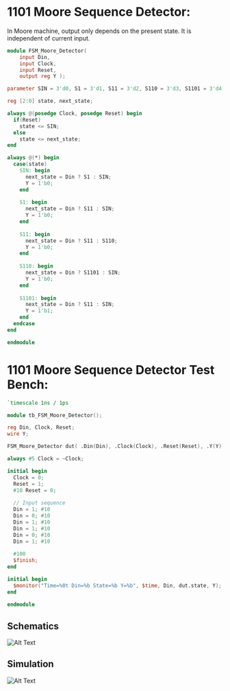 # 1101 Moore Sequence Detector:

In Moore machine, output only depends on the present state. It is independent of current input.

```verilog
module FSM_Moore_Detector(
    input Din, 
    input Clock,
    input Reset,
    output reg Y );

parameter SIN = 3'd0, S1 = 3'd1, S11 = 3'd2, S110 = 3'd3, S1101 = 3'd4; 

reg [2:0] state, next_state;

always @(posedge Clock, posedge Reset) begin
  if(Reset) 
    state <= SIN;
  else
    state <= next_state; 
end

always @(*) begin
  case(state)
    SIN: begin
      next_state = Din ? S1 : SIN;
      Y = 1'b0;
    end
    
    S1: begin
      next_state = Din ? S11 : SIN;
      Y = 1'b0;  
    end
    
    S11: begin
      next_state = Din ? S11 : S110;
      Y = 1'b0;
    end
    
    S110: begin
      next_state = Din ? S1101 : SIN;
      Y = 1'b0;
    end
    
    S1101: begin
      next_state = Din ? S11 : SIN;
      Y = 1'b1;
    end
  endcase
end

endmodule
```

# 1101 Moore Sequence Detector Test Bench:

```verilog
`timescale 1ns / 1ps

module tb_FSM_Moore_Detector();

reg Din, Clock, Reset;
wire Y;

FSM_Moore_Detector dut( .Din(Din), .Clock(Clock), .Reset(Reset), .Y(Y) );

always #5 Clock = ~Clock; 

initial begin
  Clock = 0;
  Reset = 1; 
  #10 Reset = 0;
  
  // Input sequence
  Din = 1; #10
  Din = 0; #10
  Din = 1; #10
  Din = 1; #10
  Din = 0; #10
  Din = 1; #10
  
  #100
  $finish;
end

initial begin
  $monitor("Time=%0t Din=%b State=%b Y=%b", $time, Din, dut.state, Y);
end
      
endmodule
```

## Schematics
![Alt Text](https://i.ibb.co/GWLb9LQ/moore.png)

## Simulation
![Alt Text](https://i.ibb.co/kxFPgHj/moore-tb.png)
